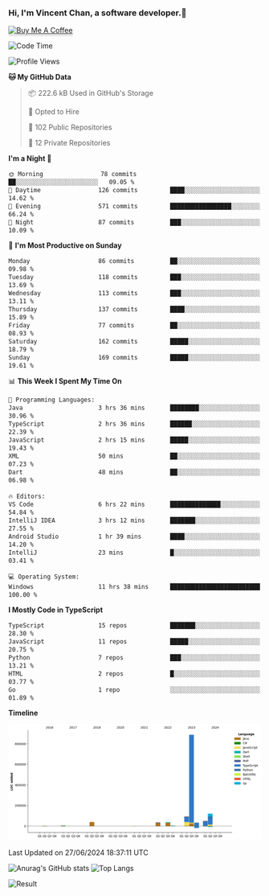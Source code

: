 ### Hi, I'm Vincent Chan, a software developer.👋
<a href="https://buymeacoffee.com/vincentchan" target="_blank"><img src="https://www.buymeacoffee.com/assets/img/custom_images/orange_img.png" alt="Buy Me A Coffee" style="height: 41px !important;width: 174px !important;box-shadow: 0px 3px 2px 0px rgba(190, 190, 190, 0.5) !important;-webkit-box-shadow: 0px 3px 2px 0px rgba(190, 190, 190, 0.5) !important;" ></a>
<!--
**hkvincent/hkvincent** is a ✨ _special_ ✨ repository because its `README.md` (this file) appears on your GitHub profile.

Here are some ideas to get you started:

- 🔭 I’m currently working on ...
- 🌱 I’m currently learning ...
- 👯 I’m looking to collaborate on ...
- 🤔 I’m looking for help with ...
- 💬 Ask me about ...
- 📫 How to reach me: ...
- 😄 Pronouns: ...
- ⚡ Fun fact: ...
-->
<!--START_SECTION:waka-->
![Code Time](http://img.shields.io/badge/Code%20Time-1%2C268%20hrs%2019%20mins-blue)

![Profile Views](http://img.shields.io/badge/Profile%20Views-11-blue)

**🐱 My GitHub Data** 

> 📦 222.6 kB Used in GitHub's Storage 
 > 
> 💼 Opted to Hire
 > 
> 📜 102 Public Repositories 
 > 
> 🔑 12 Private Repositories 
 > 
**I'm a Night 🦉** 

```text
🌞 Morning                78 commits          ██░░░░░░░░░░░░░░░░░░░░░░░   09.05 % 
🌆 Daytime                126 commits         ████░░░░░░░░░░░░░░░░░░░░░   14.62 % 
🌃 Evening                571 commits         █████████████████░░░░░░░░   66.24 % 
🌙 Night                  87 commits          ███░░░░░░░░░░░░░░░░░░░░░░   10.09 % 
```
📅 **I'm Most Productive on Sunday** 

```text
Monday                   86 commits          ██░░░░░░░░░░░░░░░░░░░░░░░   09.98 % 
Tuesday                  118 commits         ███░░░░░░░░░░░░░░░░░░░░░░   13.69 % 
Wednesday                113 commits         ███░░░░░░░░░░░░░░░░░░░░░░   13.11 % 
Thursday                 137 commits         ████░░░░░░░░░░░░░░░░░░░░░   15.89 % 
Friday                   77 commits          ██░░░░░░░░░░░░░░░░░░░░░░░   08.93 % 
Saturday                 162 commits         █████░░░░░░░░░░░░░░░░░░░░   18.79 % 
Sunday                   169 commits         █████░░░░░░░░░░░░░░░░░░░░   19.61 % 
```


📊 **This Week I Spent My Time On** 

```text
💬 Programming Languages: 
Java                     3 hrs 36 mins       ████████░░░░░░░░░░░░░░░░░   30.96 % 
TypeScript               2 hrs 36 mins       ██████░░░░░░░░░░░░░░░░░░░   22.39 % 
JavaScript               2 hrs 15 mins       █████░░░░░░░░░░░░░░░░░░░░   19.43 % 
XML                      50 mins             ██░░░░░░░░░░░░░░░░░░░░░░░   07.23 % 
Dart                     48 mins             ██░░░░░░░░░░░░░░░░░░░░░░░   06.98 % 

🔥 Editors: 
VS Code                  6 hrs 22 mins       ██████████████░░░░░░░░░░░   54.84 % 
IntelliJ IDEA            3 hrs 12 mins       ███████░░░░░░░░░░░░░░░░░░   27.55 % 
Android Studio           1 hr 39 mins        ████░░░░░░░░░░░░░░░░░░░░░   14.20 % 
IntelliJ                 23 mins             █░░░░░░░░░░░░░░░░░░░░░░░░   03.41 % 

💻 Operating System: 
Windows                  11 hrs 38 mins      █████████████████████████   100.00 % 
```

**I Mostly Code in TypeScript** 

```text
TypeScript               15 repos            ███████░░░░░░░░░░░░░░░░░░   28.30 % 
JavaScript               11 repos            █████░░░░░░░░░░░░░░░░░░░░   20.75 % 
Python                   7 repos             ███░░░░░░░░░░░░░░░░░░░░░░   13.21 % 
HTML                     2 repos             █░░░░░░░░░░░░░░░░░░░░░░░░   03.77 % 
Go                       1 repo              ░░░░░░░░░░░░░░░░░░░░░░░░░   01.89 % 
```



**Timeline**

![Lines of Code chart](https://raw.githubusercontent.com/hkvincent/hkvincent/main/assets/bar_graph.png)


 Last Updated on 27/06/2024 18:37:11 UTC
<!--END_SECTION:waka-->
![Anurag's GitHub stats](https://github-readme-stats.vercel.app/api?username=hkvincent&rank_icon=github&hide=contribs,prs)
![Top Langs](https://github-readme-stats.vercel.app/api/top-langs/?username=hkvincent&layout=compact)

![Result](https://image-keeper.vincentchan.workers.dev/file/eff033ac20714fe72c62b.png)
